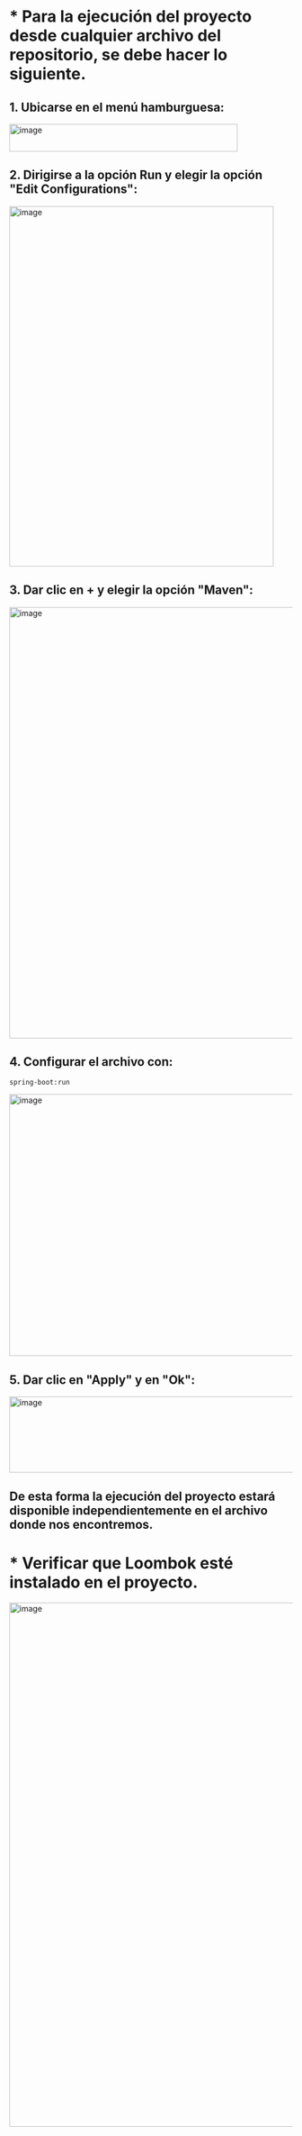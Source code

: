 # * Para la ejecución del proyecto desde cualquier archivo del repositorio, se debe hacer lo siguiente.

## 1. Ubicarse en el menú hamburguesa:

<img width="406" height="49" alt="image" src="https://github.com/user-attachments/assets/6e0c4ebf-108a-43e0-b7b5-b13c8b531ddc" />

## 2. Dirigirse a la opción Run y elegir la opción "Edit Configurations":

<img width="470" height="640" alt="image" src="https://github.com/user-attachments/assets/579308b5-4864-4a60-87f4-a77ac8fe3b42" />

## 3. Dar clic en + y elegir la opción "Maven":

<img width="997" height="766" alt="image" src="https://github.com/user-attachments/assets/3e8aafc1-c99e-4276-8c8b-4931ba73e0d3" />

## 4. Configurar el archivo con:

```
spring-boot:run
```

<img width="996" height="465" alt="image" src="https://github.com/user-attachments/assets/16c2756a-a0cb-4768-8752-2f97719d87f2" />

## 5. Dar clic en "Apply" y en "Ok":

<img width="523" height="135" alt="image" src="https://github.com/user-attachments/assets/feaf2ae7-e4c3-4f7e-93af-bce7b26b717c" />

## De esta forma la ejecución del proyecto estará disponible independientemente en el archivo donde nos encontremos.

# * Verificar que Loombok esté instalado en el proyecto.

<img width="1234" height="931" alt="image" src="https://github.com/user-attachments/assets/8015a4b1-9d83-4768-abe1-fad30bfce137" />
